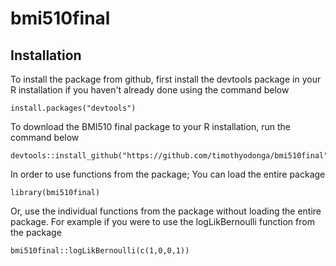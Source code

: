 # bmi510final

## Installation
To install the package from github, first install the devtools package in your R installation if you haven't already done using the command below
```{r}
install.packages("devtools")
```
To download the BMI510 final package to your R installation, run the command below
```{r}
devtools::install_github("https://github.com/timothyodonga/bmi510final")
```
In order to use functions from the package;
You can load the entire package
```{r}
library(bmi510final)
```
Or, use the individual functions from the package without loading the entire package. For example if you were to use the logLikBernoulli function from the package
```{r}
bmi510final::logLikBernoulli(c(1,0,0,1))
```
